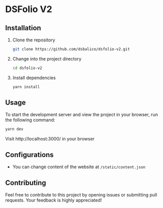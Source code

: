 # DSFolio V2

## Installation
1. Clone the repository
    ```bash 
    git clone https://github.com/dsbalico/dsfolio-v2.git
    ```
2. Change into the project directory
    ```bash
    cd dsfolio-v2
    ```
3. Install dependencies
    ```bash
    yarn install 
    ```

## Usage
To start the development server and view the project in your browser, run the following command:
```bash
yarn dev
```
Visit http://localhost:3000/ in your browser

## Configurations
- You can change content of the website at `/static/content.json`

## Contributing
Feel free to contribute to this project by opening issues or submitting pull requests. Your feedback is highly appreciated!